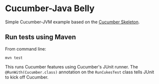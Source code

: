 # Cucumber-Java Belly

Simple Cucumber-JVM example based on the [Cucumber Skeleton](https://github.com/cucumber/cucumber-java-skeleton.git).


## Run tests using Maven

From command line:

    mvn test

This runs Cucumber features using Cucumber's JUnit runner. The `@RunWith(Cucumber.class)` annotation on the `RunCukesTest`
class tells JUnit to kick off Cucumber.

